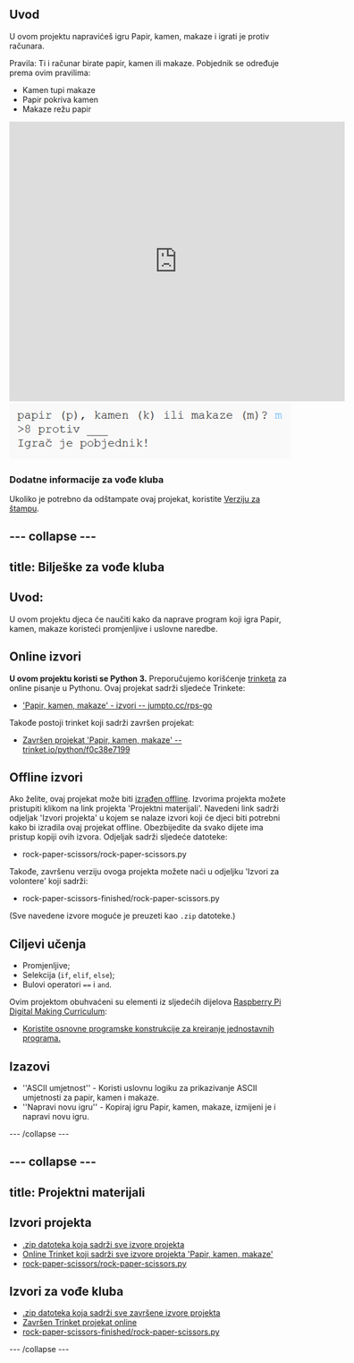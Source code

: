 ## Uvod

U ovom projektu napravićeš igru Papir, kamen, makaze i igrati je protiv računara.

Pravila: Ti i računar birate papir, kamen ili makaze. Pobjednik se određuje prema ovim pravilima:

* Kamen tupi makaze
* Papir pokriva kamen
* Makaze režu papir

<div class="trinket">
  <iframe src="https://trinket.io/embed/python/f0c38e7199?outputOnly=true&start=result" width="600" height="500" frameborder="0" marginwidth="0" marginheight="0" allowfullscreen>
  </iframe>
  <img src="images/rps-final.png">
</div>

### Dodatne informacije za vođe kluba

Ukoliko je potrebno da odštampate ovaj projekat, koristite [Verziju za štampu](https://projects.raspberrypi.org/me-ME/projects/rock-paper-scissors/print).

--- collapse ---
---
title: Bilješke za vođe kluba
---
## Uvod:

U ovom projektu djeca će naučiti kako da naprave program koji igra Papir, kamen, makaze koristeći promjenljive i uslovne naredbe.

## Online izvori

**U ovom projektu koristi se Python 3.** Preporučujemo korišćenje [trinketa](https://trinket.io/) za online pisanje u Pythonu. Ovaj projekat sadrži sljedeće Trinkete:

* ['Papir, kamen, makaze' - izvori -- jumpto.cc/rps-go](http://jumpto.cc/rps-go)

Takođe postoji trinket koji sadrži završen projekat:

* [Završen projekat 'Papir, kamen, makaze' -- trinket.io/python/f0c38e7199](https://trinket.io/python/f0c38e7199)

## Offline izvori

Ako želite, ovaj projekat može biti [izrađen offline](https://www.codeclubprojects.org/en-GB/resources/python-working-offline/). Izvorima projekta možete pristupiti klikom na link projekta 'Projektni materijali'. Navedeni link sadrži odjeljak 'Izvori projekta' u kojem se nalaze izvori koji će djeci biti potrebni kako bi izradila ovaj projekat offline. Obezbijedite da svako dijete ima pristup kopiji ovih izvora. Odjeljak sadrži sljedeće datoteke:

* rock-paper-scissors/rock-paper-scissors.py

Takođe, završenu verziju ovoga projekta možete naći u odjeljku 'Izvori za volontere' koji sadrži:

* rock-paper-scissors-finished/rock-paper-scissors.py

(Sve navedene izvore moguće je preuzeti kao `.zip` datoteke.)

## Ciljevi učenja

* Promjenljive;
* Selekcija (`if`, `elif`, `else`); 
* Bulovi operatori `==` i `and`.

Ovim projektom obuhvaćeni su elementi iz sljedećih dijelova [Raspberry Pi Digital Making Curriculum](http://rpf.io/curriculum):

* [Koristite osnovne programske konstrukcije za kreiranje jednostavnih programa.](https://www.raspberrypi.org/curriculum/programming/creator)

## Izazovi

* ''ASCII umjetnost'' - Koristi uslovnu logiku za prikazivanje ASCII umjetnosti za papir, kamen i makaze. 
* ''Napravi novu igru'' - Kopiraj igru Papir, kamen, makaze, izmijeni je i napravi novu igru. 

--- /collapse ---

--- collapse ---
---
title: Projektni materijali
---
## Izvori projekta

* [.zip datoteka koja sadrži sve izvore projekta](resources/rock-paper-scissors-project-resources.zip)
* [Online Trinket koji sadrži sve izvore projekta 'Papir, kamen, makaze'](http://jumpto.cc/rps-go)
* [rock-paper-scissors/rock-paper-scissors.py](resources/rock-paper-scissors-rock-paper-scissors.py)

## Izvori za vođe kluba

* [.zip datoteka koja sadrži sve završene izvore projekta](resources/rock-paper-scissors-volunteer-resources.zip)
* [Završen Trinket projekat online](https://trinket.io/python/f0c38e7199)
* [rock-paper-scissors-finished/rock-paper-scissors.py](resources/rock-paper-scissors-finished-rock-paper-scissors.py)

--- /collapse ---